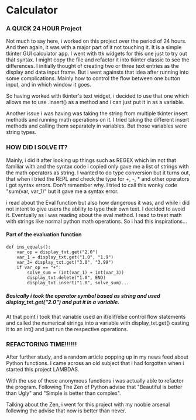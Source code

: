 # Calculator
### A QUICK 24 HOUR Project
Not much to say here, i worked on this project over the period of 24 hours. And then again, it was with a major part of it not touching it. It is a simple tkinter GUI calculator app. I went with ttk widgets for this one just to try out that syntax. I might copy the file and refactor it into tkinter classic to see the differences. I initially thought of creating two or three text entries as the display and data input frame. But i went againsts that idea after running into some complications. Mainly how to control the flow between one button input, and in which window it goes. 

So having worked with tkinter's text widget, i decided to use that one which allows me to use .insert() as a method and i can just put it in as a variable. 

Another issue i was having was taking the string from multiple tkinter insert methods and running math operations on it. I tried taking the different insert methods and calling them separately in variables. But those variables were string types. 

### HOW DID I SOLVE IT?
Mainly, i did it after looking up things such as REGEX which im not that familiar with and the syntax code i copied only gave me a list of strings with the math operators as string. I wanted to do type conversion but it turns out, that when i tried the REPL and check the type for +, -, * and other operators i got syntax errors. Don't remember why. I tried to call this wonky code "sum(var, var_1)" but it gave me a syntax error. 

i read about the Eval function but also how dangerous it was, and while i did not intent to give users the ability to type their own text. I decided to avoid it. Eventually as i was reading about the eval method. I read to treat math with strings like normal python math operations. So i had this inspirations...

#### Part of the evaluation function 

    def ins_equals():
        var_op = display_txt.get("2.0")
        var_1 = display_txt.get("1.0", "1.9")
        var_3= display_txt.get("3.0", "3.99")
        if var_op == "+":
            solve_sum = (int(var_1) + int(var_3))
            display_txt.delete("1.0", END)
            display_txt.insert("1.0", solve_sum)...
##### Basically i took the operator symbol based as string and used display_txt.get("2.0") and put it in a variable. 
At that point i took that variable used an if/elif/else control flow statements and called the numerical strings into a variable with display_txt.get() casting it to an int() and just run the respective operations. 

### REFACTORING TIME!!!!!! 
After further study, and a random article popping up in my news feed about Python functions. I came across an old subject that i had forgotten when i started this project LAMBDAS. 

With the use of these anonymous functions i was actually able to refactor the program. Following The Zen of Python advise that "Beautiful is better than Ugly" and "Simple is better than complex". 

Talking about the Zen, i went for this project with my noobie arsenal following the advise that now is better than never. 






